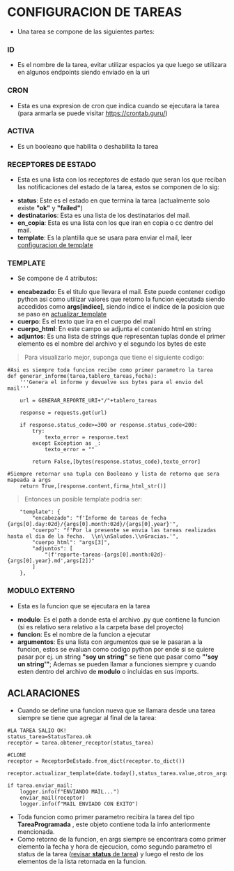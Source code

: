 # CONFIGURACION DE TAREAS

* Una tarea se compone de las siguientes partes:

### ID
* Es el nombre de la tarea, evitar utilizar espacios ya que luego se utilizara en algunos endpoints siendo enviado en la uri

### CRON
* Esta es una expresion de cron que indica cuando se ejecutara la tarea (para armarla se puede visitar https://crontab.guru/)

### ACTIVA
* Es un booleano que habilita o deshabilita la tarea

### RECEPTORES DE ESTADO
* Esta es una lista con los receptores de estado que seran los que reciban las notificaciones del estado de la tarea, estos se componen de lo sig:

- **status**: Este es el estado en que termina la tarea (actualmente solo existe **"ok"** y **"failed"**)
- **destinatarios**: Esta es una lista de los destinatarios del mail.
- **en_copia**: Esta es una lista con los que iran en copia o cc dentro del mail.
- **template**: Es la plantilla que se usara para enviar el mail, leer [configuracion de template](#template)

### TEMPLATE
* Se compone de 4 atributos:
- **encabezado**: Es el titulo que llevara el mail. Este puede contener codigo python asi como utilizar valores que retorno la funcion ejecutada siendo accedidos como **args[indice]**, siendo indice el indice de la posicion que se paso en [actualizar_template](#aclaraciones)
- **cuerpo**: Es el texto que ira en el cuerpo del mail
- **cuerpo_html**: En este campo se adjunta el contenido html en string
- **adjuntos**: Es una lista de strings que representan tuplas donde el primer elemento es el nombre del archivo y el segundo los bytes de este

> Para visualizarlo mejor, suponga que tiene el siguiente codigo:
```
#Asi es siempre toda funcion recibe como primer parametro la tarea
def generar_informe(tarea,tablero_tareas,fecha):
    '''Genera el informe y devuelve sus bytes para el envio del mail'''

    url = GENERAR_REPORTE_URI+"/"+tablero_tareas

    response = requests.get(url)

    if response.status_code>=300 or response.status_code<200:
        try:
            texto_error = response.text
        except Exception as _:
            texto_error = ""

        return False,[bytes(response.status_code),texto_error]

#Siempre retornar una tupla con Booleano y lista de retorno que sera mapeada a args
    return True,[response.content,firma_html_str()]
```

> Entonces un posible template podria ser:
```
    "template": {
        "encabezado": "f'Informe de tareas de fecha {args[0].day:02d}/{args[0].month:02d}/{args[0].year}'",
        "cuerpo": "f'Por la presente se envia las tareas realizadas hasta el dia de la fecha.  \\n\\nSaludos.\\nGracias.'",
        "cuerpo_html": "args[3]",
        "adjuntos": [
            "(f'reporte-tareas-{args[0].month:02d}-{args[0].year}.md',args[2])"
        ]
    },
```


### MODULO EXTERNO
* Esta es la funcion que se ejecutara en la tarea
- **modulo**: Es el path a donde esta el archivo .py que contiene la funcion (si es relativo sera relativo a la carpeta base del proyecto)
- **funcion**: Es el nombre de la funcion a ejecutar
- **argumentos**: Es una lista con argumentos que se le pasaran a la funcion, estos se evaluan como codigo python por ende si se quiere pasar por ej. un string **"soy un string"** se tiene que pasar como **"'soy un string'"**; Ademas se pueden llamar a funciones siempre y cuando esten dentro del archivo de **modulo** o incluidas en sus imports.

## ACLARACIONES
* Cuando se define una funcion nueva que se llamara desde una tarea siempre se tiene que agregar al final de la tarea:
```
#LA TAREA SALIO OK!
status_tarea=StatusTarea.ok
receptor = tarea.obtener_receptor(status_tarea)

#CLONE
receptor = ReceptorDeEstado.from_dict(receptor.to_dict())

receptor.actualizar_template(date.today(),status_tarea.value,otros_argumentos)

if tarea.enviar_mail:
    logger.info(f"ENVIANDO MAIL...")
    enviar_mail(receptor)
    logger.info(f"MAIL ENVIADO CON EXITO")
```
* Toda funcion como primer parametro recibira la tarea del tipo **TareaProgramada** , este objeto contiene toda la info anteriormente mencionada.
* Como retorno de la funcion, en args siempre se encontrara como primer elemento la fecha y hora de ejecucion, como segundo parametro el status de la tarea ([revisar **status** de tarea](#RECEPTORES%20DE%20ESTADO)) y luego el resto de los elementos de la lista retornada en la funcion.


